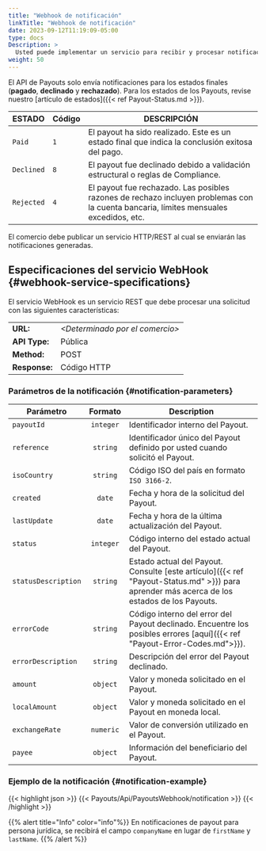 ```yaml
---
title: "Webhook de notificación"
linkTitle: "Webhook de notificación"
date: 2023-09-12T11:19:09-05:00
type: docs
Description: >
  Usted puede implementar un servicio para recibir y procesar notificaciones relacionadas con los estados finales del Payout desde Bamboo Payment systems.
weight: 50
---
```


El API de Payouts solo envía notificaciones para los estados finales (**pagado**, **declinado** y **rechazado**). Para los estados de los Payouts, revise nuestro [artículo de estados]({{< ref Payout-Status.md >}}).

| ESTADO    | Código | DESCRIPCIÓN |
|-----------|--------|-------------|
| `Paid`    | `1`      | El payout ha sido realizado. Este es un estado final que indica la conclusión exitosa del pago. |
| `Declined` | `8`      | El payout fue declinado debido a validación estructural o reglas de Compliance. |
| `Rejected` | `4`      | El payout fue rechazado. Las posibles razones de rechazo incluyen problemas con la cuenta bancaria, límites mensuales excedidos, etc.

El comercio debe publicar un servicio HTTP/REST al cual se enviarán las notificaciones generadas.

## Especificaciones del servicio WebHook {#webhook-service-specifications}
El servicio WebHook es un servicio REST que debe procesar una solicitud con las siguientes características:

<div id="shortTable"></div>

|        |          | 
|:-------|:---------|
|**URL:** | *\<Determinado por el comercio>* |
|**API Type:** | Pública |
|**Method:** | POST |
|**Response:** | Código HTTP |

### Parámetros de la notificación {#notification-parameters}

| Parámetro | Formato | Description |
|---|:-:|---|
| `payoutId` | `integer` | Identificador interno del Payout. |
| `reference` | `string` | Identificador único del Payout definido por usted cuando solicitó el Payout. |
| `isoCountry` | `string` | Código ISO del país en formato `ISO 3166-2`. |
| `created` | `date` | Fecha y hora de la solicitud del Payout. |
| `lastUpdate` | `date` | Fecha y hora de la última actualización del Payout. |
| `status` | `integer` | Código interno del estado actual del Payout. |
| `statusDescription` | `string` | Estado actual del Payout. Consulte [este artículo]({{< ref "Payout-Status.md" >}}) para aprender más acerca de los estados de los Payouts. |
| `errorCode` | `string` | Código interno del error del Payout declinado. Encuentre los posibles errores [aquí]({{< ref "Payout-Error-Codes.md">}}). |
| `errorDescription` | `string` | Descripción del error del Payout declinado. |
| `amount` | `object` | Valor y moneda solicitado en el Payout. |
| `localAmount` | `object` | Valor y moneda solicitado en el Payout en moneda local. |
| `exchangeRate` | `numeric` | Valor de conversión utilizado en el Payout. |
| `payee` | `object` | Información del beneficiario del Payout.  |



### Ejemplo de la notificación {#notification-example}
{{< highlight json >}}
{{< Payouts/Api/PayoutsWebhook/notification >}}
{{< /highlight >}}

{{% alert title="Info" color="info"%}}
En notificaciones de payout para persona jurídica, se recibirá el campo `companyName` en lugar de `firstName` y `lastName`.
{{% /alert %}}